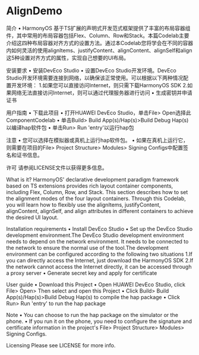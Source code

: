 # AlignDemo
简介
• HarmonyOS 基于TS扩展的声明式开发范式框架提供了丰富的布局容器组件，其中常用的布局容器包括Flex、Column、Row和Stack。本篇Codelab主要介绍这四种布局容器对齐方式的设置方法。通过本Codelab您将学会在不同的容器内如何灵活的使用alignItems、justifyContent、alignContent、alignSelf和align这5种设置对齐方式的属性，实现自己想要的UI布局。

安装要求
• 安装DevEco Studio
• 设置DevEco Studio开发环境。DevEco Studio开发环境需要连接到网络，以确保该正常使用。可以根据以下两种情况配置开发环境：
1.如果您可以直接访问Internet，则只需下载HarmonyOS SDK
2.如果网络无法直接访问Internet，则可以通过代理服务器进行访问
• 生成密钥并申请证书

用户指南
• 下载此项目
• 打开HUAWEI DevEco Studio，单击File> Open选择此ComponentCodelab
• 单击Build> Build App(s)/Hap(s)>Build Debug Hap(s)以编译hap软件包
• 单击Run> Run 'entry'以运行hap包

注意
• 您可以选择在模拟器或真机上运行hap软件包。
• 如果在真机上运行它，则需要在项目的File> Project Structure> Modules> Signing Configs中配置签名和证书信息。

许可
请参阅LICENSE文件以获得更多信息。

What is it?
HarmonyOS' declarative development paradigm framework based on TS extensions provides rich layout container components, including Flex, Column, Row, and Stack. This section describes how to set the alignment modes of the four layout containers. Through this Codelab, you will learn how to flexibly use the alignItems, justifyContent, alignContent, alignSelf, and align attributes in different containers to achieve the desired UI layout.

Installation requirements
• Install DevEco Studio
• Set up the DevEco Studio development environment.The DevEco Studio development environment needs to depend on the network environment. It needs to be connected to the network to ensure the normal use of the tool.The development environment can be configured according to the following two situations
1.If you can directly access the Internet, just download the HarmonyOS SDK
2.If the network cannot access the Internet directly, it can be accessed through a proxy server
• Generate secret key and apply for certificate

User guide
• Download this Project
• Open HUAWEI DevEco Studio, click File> Open> Then select and open this Project
• Click Build> Build App(s)/Hap(s)>Build Debug Hap(s) to compile the hap package
• Click Run> Run 'entry' to run the hap package

Note
• You can choose to run the hap package on the simulator or the phone.
• If you run it on the phone, you need to configure the signature and certificate information in the project's File> Project Structure> Modules> Signing Configs.

Licensing
Please see LICENSE for more info.